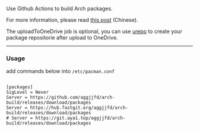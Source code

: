 Use Github Actions to build Arch packages.

For more information, please read [this post](https://viflythink.com/Use_GitHubActions_to_build_AUR/) (Chinese).

The uploadToOneDrive job is optional, you can use [urepo](https://github.com/vifly/urepo) to create your package repositorie after upload to OneDrive.

---

### Usage

add commands below into `/etc/pacman.conf`

```

[packages]
SigLevel = Never
Server = https://github.com/aggjjfd/arch-build/releases/download/packages
Server = https://hub.fastgit.org/aggjjfd/arch-build/releases/download/packages
# Server = https://git.aya1.top/aggjjfd/arch-build/releases/download/packages

```
